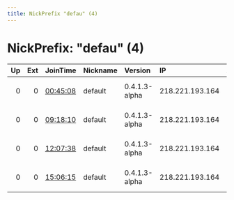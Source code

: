 ```yaml
---
title: NickPrefix "defau" (4)
---
```


# NickPrefix: "defau" (4)

|   Up |   Ext | JoinTime                                                                                            | Nickname   | Version       | IP              | AS                               | CC   |   ORp |   Dirp | OS      | Contact   |   eFamMembers |
|-----:|------:|:----------------------------------------------------------------------------------------------------|:-----------|:--------------|:----------------|:---------------------------------|:-----|------:|-------:|:--------|:----------|--------------:|
|    0 |     0 | [00:45:08](https://metrics.torproject.org/rs.html#details/695BAEE1F9B1F29B42926864EDD72DC0F3F65101) | default    | 0.4.1.3-alpha | 218.221.193.164 | So-net Entertainment Corporation | jp   | 62379 |      0 | Windows | None      |             1 |
|    0 |     0 | [09:18:10](https://metrics.torproject.org/rs.html#details/0DD78A76DFAFDAA6E70860A605430E172A5565C7) | default    | 0.4.1.3-alpha | 218.221.193.164 | So-net Entertainment Corporation | jp   | 62379 |      0 | Windows | None      |             1 |
|    0 |     0 | [12:07:38](https://metrics.torproject.org/rs.html#details/B45330836C752E3F9A73C4E297DCBA7F4713F48B) | default    | 0.4.1.3-alpha | 218.221.193.164 | So-net Entertainment Corporation | jp   | 62379 |      0 | Windows | None      |             1 |
|    0 |     0 | [15:06:15](https://metrics.torproject.org/rs.html#details/D251176F9A789F7C01D4D8051E8205D20D62D88E) | default    | 0.4.1.3-alpha | 218.221.193.164 | So-net Entertainment Corporation | jp   | 62379 |      0 | Windows | None      |             1 |
